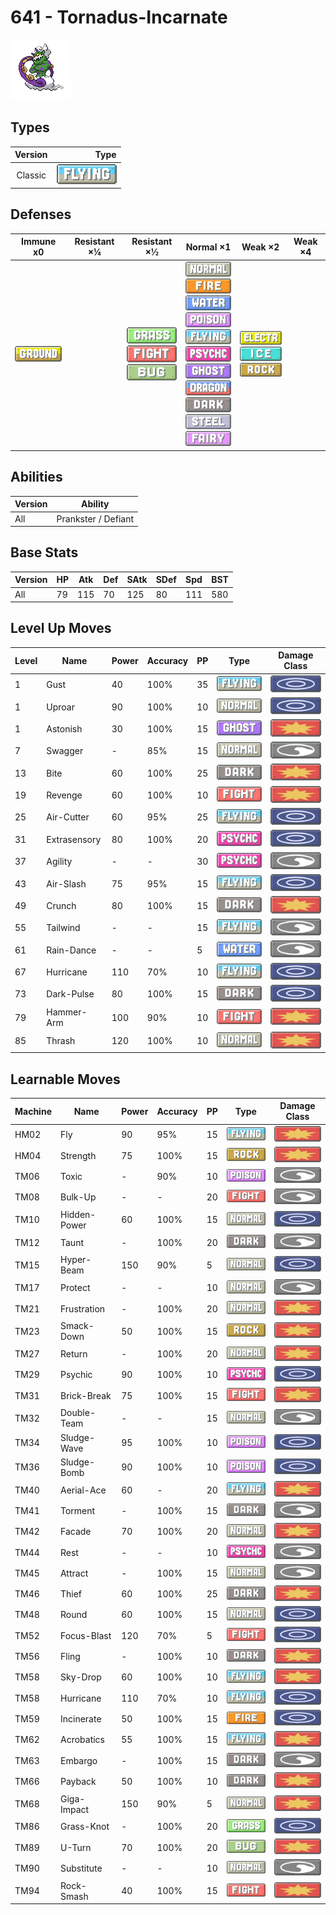 # 641 - Tornadus-Incarnate

![tornadus-incarnate](../img/pokemon/641.png)

## Types

| Version | Type                               |
| :-----: | ---------------------------------: |
| Classic | ![flying](../img/types/flying.png) |

## Defenses

| Immune x0                          | Resistant ×¼ | Resistant ×½                                                                                                 | Normal ×1                                                                                                                                                                                                                                                                                                                                                                                                                  | Weak ×2                                                                                                    | Weak ×4 |
| ---------------------------------- | ------------ | ------------------------------------------------------------------------------------------------------------ | -------------------------------------------------------------------------------------------------------------------------------------------------------------------------------------------------------------------------------------------------------------------------------------------------------------------------------------------------------------------------------------------------------------------------- | ---------------------------------------------------------------------------------------------------------- | ------- |
| ![ground](../img/types/ground.png) |              | ![grass](../img/types/grass.png)<br/>![fighting](../img/types/fighting.png)<br/>![bug](../img/types/bug.png) | ![normal](../img/types/normal.png)<br/>![fire](../img/types/fire.png)<br/>![water](../img/types/water.png)<br/>![poison](../img/types/poison.png)<br/>![flying](../img/types/flying.png)<br/>![psychic](../img/types/psychic.png)<br/>![ghost](../img/types/ghost.png)<br/>![dragon](../img/types/dragon.png)<br/>![dark](../img/types/dark.png)<br/>![steel](../img/types/steel.png)<br/>![fairy](../img/types/fairy.png) | ![electric](../img/types/electric.png)<br/>![ice](../img/types/ice.png)<br/>![rock](../img/types/rock.png) |         |

## Abilities

| Version | Ability             |
| ------- | ------------------- |
| All     | Prankster / Defiant |

## Base Stats

| Version | HP | Atk | Def | SAtk | SDef | Spd | BST |
| ------- | -- | --- | --- | ---- | ---- | --- | --- |
| All     | 79 | 115 | 70  | 125  | 80   | 111 | 580 |

## Level Up Moves

| Level | Name         | Power | Accuracy | PP | Type                                   | Damage Class                           |
| ----- | ------------ | ----- | -------- | -- | -------------------------------------- | -------------------------------------- |
| 1     | Gust         | 40    | 100%     | 35 | ![flying](../img/types/flying.png)     | ![special](../img/types/special.png)   |
| 1     | Uproar       | 90    | 100%     | 10 | ![normal](../img/types/normal.png)     | ![special](../img/types/special.png)   |
| 1     | Astonish     | 30    | 100%     | 15 | ![ghost](../img/types/ghost.png)       | ![physical](../img/types/physical.png) |
| 7     | Swagger      | -     | 85%      | 15 | ![normal](../img/types/normal.png)     | ![status](../img/types/status.png)     |
| 13    | Bite         | 60    | 100%     | 25 | ![dark](../img/types/dark.png)         | ![physical](../img/types/physical.png) |
| 19    | Revenge      | 60    | 100%     | 10 | ![fighting](../img/types/fighting.png) | ![physical](../img/types/physical.png) |
| 25    | Air-Cutter   | 60    | 95%      | 25 | ![flying](../img/types/flying.png)     | ![special](../img/types/special.png)   |
| 31    | Extrasensory | 80    | 100%     | 20 | ![psychic](../img/types/psychic.png)   | ![special](../img/types/special.png)   |
| 37    | Agility      | -     | -        | 30 | ![psychic](../img/types/psychic.png)   | ![status](../img/types/status.png)     |
| 43    | Air-Slash    | 75    | 95%      | 15 | ![flying](../img/types/flying.png)     | ![special](../img/types/special.png)   |
| 49    | Crunch       | 80    | 100%     | 15 | ![dark](../img/types/dark.png)         | ![physical](../img/types/physical.png) |
| 55    | Tailwind     | -     | -        | 15 | ![flying](../img/types/flying.png)     | ![status](../img/types/status.png)     |
| 61    | Rain-Dance   | -     | -        | 5  | ![water](../img/types/water.png)       | ![status](../img/types/status.png)     |
| 67    | Hurricane    | 110   | 70%      | 10 | ![flying](../img/types/flying.png)     | ![special](../img/types/special.png)   |
| 73    | Dark-Pulse   | 80    | 100%     | 15 | ![dark](../img/types/dark.png)         | ![special](../img/types/special.png)   |
| 79    | Hammer-Arm   | 100   | 90%      | 10 | ![fighting](../img/types/fighting.png) | ![physical](../img/types/physical.png) |
| 85    | Thrash       | 120   | 100%     | 10 | ![normal](../img/types/normal.png)     | ![physical](../img/types/physical.png) |

## Learnable Moves

| Machine | Name         | Power | Accuracy | PP | Type                                   | Damage Class                           |
| ------- | ------------ | ----- | -------- | -- | -------------------------------------- | -------------------------------------- |
| HM02    | Fly          | 90    | 95%      | 15 | ![flying](../img/types/flying.png)     | ![physical](../img/types/physical.png) |
| HM04    | Strength     | 75    | 100%     | 15 | ![rock](../img/types/rock.png)         | ![physical](../img/types/physical.png) |
| TM06    | Toxic        | -     | 90%      | 10 | ![poison](../img/types/poison.png)     | ![status](../img/types/status.png)     |
| TM08    | Bulk-Up      | -     | -        | 20 | ![fighting](../img/types/fighting.png) | ![status](../img/types/status.png)     |
| TM10    | Hidden-Power | 60    | 100%     | 15 | ![normal](../img/types/normal.png)     | ![special](../img/types/special.png)   |
| TM12    | Taunt        | -     | 100%     | 20 | ![dark](../img/types/dark.png)         | ![status](../img/types/status.png)     |
| TM15    | Hyper-Beam   | 150   | 90%      | 5  | ![normal](../img/types/normal.png)     | ![special](../img/types/special.png)   |
| TM17    | Protect      | -     | -        | 10 | ![normal](../img/types/normal.png)     | ![status](../img/types/status.png)     |
| TM21    | Frustration  | -     | 100%     | 20 | ![normal](../img/types/normal.png)     | ![physical](../img/types/physical.png) |
| TM23    | Smack-Down   | 50    | 100%     | 15 | ![rock](../img/types/rock.png)         | ![physical](../img/types/physical.png) |
| TM27    | Return       | -     | 100%     | 20 | ![normal](../img/types/normal.png)     | ![physical](../img/types/physical.png) |
| TM29    | Psychic      | 90    | 100%     | 10 | ![psychic](../img/types/psychic.png)   | ![special](../img/types/special.png)   |
| TM31    | Brick-Break  | 75    | 100%     | 15 | ![fighting](../img/types/fighting.png) | ![physical](../img/types/physical.png) |
| TM32    | Double-Team  | -     | -        | 15 | ![normal](../img/types/normal.png)     | ![status](../img/types/status.png)     |
| TM34    | Sludge-Wave  | 95    | 100%     | 10 | ![poison](../img/types/poison.png)     | ![special](../img/types/special.png)   |
| TM36    | Sludge-Bomb  | 90    | 100%     | 10 | ![poison](../img/types/poison.png)     | ![special](../img/types/special.png)   |
| TM40    | Aerial-Ace   | 60    | -        | 20 | ![flying](../img/types/flying.png)     | ![physical](../img/types/physical.png) |
| TM41    | Torment      | -     | 100%     | 15 | ![dark](../img/types/dark.png)         | ![status](../img/types/status.png)     |
| TM42    | Facade       | 70    | 100%     | 20 | ![normal](../img/types/normal.png)     | ![physical](../img/types/physical.png) |
| TM44    | Rest         | -     | -        | 10 | ![psychic](../img/types/psychic.png)   | ![status](../img/types/status.png)     |
| TM45    | Attract      | -     | 100%     | 15 | ![normal](../img/types/normal.png)     | ![status](../img/types/status.png)     |
| TM46    | Thief        | 60    | 100%     | 25 | ![dark](../img/types/dark.png)         | ![physical](../img/types/physical.png) |
| TM48    | Round        | 60    | 100%     | 15 | ![normal](../img/types/normal.png)     | ![special](../img/types/special.png)   |
| TM52    | Focus-Blast  | 120   | 70%      | 5  | ![fighting](../img/types/fighting.png) | ![special](../img/types/special.png)   |
| TM56    | Fling        | -     | 100%     | 10 | ![dark](../img/types/dark.png)         | ![physical](../img/types/physical.png) |
| TM58    | Sky-Drop     | 60    | 100%     | 10 | ![flying](../img/types/flying.png)     | ![physical](../img/types/physical.png) |
| TM58    | Hurricane    | 110   | 70%      | 10 | ![flying](../img/types/flying.png)     | ![special](../img/types/special.png)   |
| TM59    | Incinerate   | 50    | 100%     | 15 | ![fire](../img/types/fire.png)         | ![special](../img/types/special.png)   |
| TM62    | Acrobatics   | 55    | 100%     | 15 | ![flying](../img/types/flying.png)     | ![physical](../img/types/physical.png) |
| TM63    | Embargo      | -     | 100%     | 15 | ![dark](../img/types/dark.png)         | ![status](../img/types/status.png)     |
| TM66    | Payback      | 50    | 100%     | 10 | ![dark](../img/types/dark.png)         | ![physical](../img/types/physical.png) |
| TM68    | Giga-Impact  | 150   | 90%      | 5  | ![normal](../img/types/normal.png)     | ![physical](../img/types/physical.png) |
| TM86    | Grass-Knot   | -     | 100%     | 20 | ![grass](../img/types/grass.png)       | ![special](../img/types/special.png)   |
| TM89    | U-Turn       | 70    | 100%     | 20 | ![bug](../img/types/bug.png)           | ![physical](../img/types/physical.png) |
| TM90    | Substitute   | -     | -        | 10 | ![normal](../img/types/normal.png)     | ![status](../img/types/status.png)     |
| TM94    | Rock-Smash   | 40    | 100%     | 15 | ![fighting](../img/types/fighting.png) | ![physical](../img/types/physical.png) |